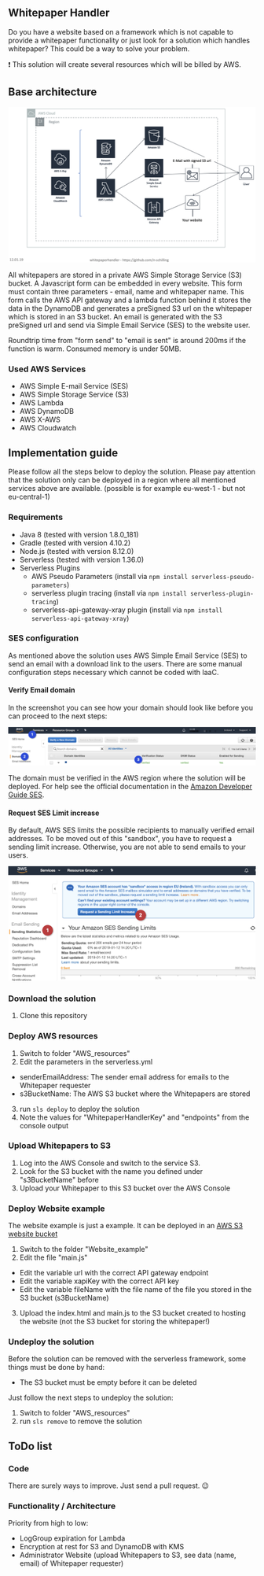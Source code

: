 Whitepaper Handler
----

Do you have a website based on a framework which is not capable to provide a whitepaper functionality or just look for a solution which handles whitepaper? This could be a way to solve your problem.

:exclamation: This solution will create several resources which will be billed by AWS.

## Base architecture

![alt text](/images/whitepaperhandler_architecture.png "Whitepaper Handler architecture")

All whitepapers are stored in a private AWS Simple Storage Service (S3) bucket. A Javascript form can be embedded in every website. This form must contain three parameters - email, name and whitepaper name. This form calls the AWS API gateway and a lambda function behind it stores the data in the DynamoDB and generates a preSigned S3 url on the whitepaper which is stored in an S3 bucket. An email is generated with the S3 preSigned url and send via Simple Email Service (SES) to the website user.

Roundtrip time from "form send" to "email is sent" is around 200ms if the function is warm. Consumed memory is under 50MB.

### Used AWS Services

* AWS Simple E-mail Service (SES)
* AWS Simple Storage Service (S3)
* AWS Lambda
* AWS DynamoDB
* AWS X-AWS
* AWS Cloudwatch

## Implementation guide

Please follow all the steps below to deploy the solution. Please pay attention that the solution only can be deployed in a region where all mentioned services above are available. (possible is for example eu-west-1 - but not eu-central-1)

### Requirements

* Java 8 (tested with version 1.8.0_181)
* Gradle (tested with version 4.10.2)
* Node.js (tested with version 8.12.0)
* Serverless (tested with version 1.36.0)
* Serverless Plugins
  * AWS Pseudo Parameters (install via ```npm install serverless-pseudo-parameters```)
  * serverless plugin tracing (install via ```npm install serverless-plugin-tracing```)
  * serverless-api-gateway-xray plugin (install via ```npm install serverless-api-gateway-xray```)

### SES configuration

As mentioned above the solution uses AWS Simple Email Service (SES) to send an email with a download link to the users. There are some manual configuration steps necessary which cannot be coded with IaaC.

#### Verify Email domain
In the screenshot you can see how your domain should look like before you can proceed to the next steps:

![alt text](/images/SES_domain_verified.png "AWS SES domain verification")

The domain must be verified in the AWS region where the solution will be deployed. For help see the official documentation in the [Amazon Developer Guide SES](https://docs.aws.amazon.com/de_de/ses/latest/DeveloperGuide/verify-domains.html "Amazon Developer Guide SES").

#### Request SES Limit increase

By default, AWS SES limits the possible recipients to manually verified email addresses. To be moved out of this "sandbox", you have to request a sending limit increase. Otherwise, you are not able to send emails to your users.

![alt text](/images/SES_limit_increase.png "AWS SES limit increase")


### Download the solution

1. Clone this repository

### Deploy AWS resources

1. Switch to folder "AWS_resources"
2. Edit the parameters in the serverless.yml
  * senderEmailAddress: The sender email address for emails to the Whitepaper requester
  * s3BucketName: The AWS S3 bucket where the Whitepapers are stored
3. run ```sls deploy``` to deploy the solution
4. Note the values for "WhitepaperHandlerKey" and "endpoints" from the console output

### Upload Whitepapers to S3

1. Log into the AWS Console and switch to the service S3.
2. Look for the S3 bucket with the name you defined under "s3BucketName" before
3. Upload your Whitepaper to this S3 bucket over the AWS Console

### Deploy Website example

The website example is just a example. It can be deployed in an [AWS S3 website bucket](https://docs.aws.amazon.com/AmazonS3/latest/dev/WebsiteHosting.html "AWS S3 website bucket")

1. Switch to the folder "Website_example"
2. Edit the file "main.js"
  * Edit the variable url with the correct API gateway endpoint
  * Edit the variable xapiKey with the correct API key
  * Edit the variable fileName with the file name of the file you stored in the S3 bucket (s3BucketName)
3. Upload the index.html and main.js to the S3 bucket created to hosting the website (not the S3 bucket for storing the whitepaper!)

### Undeploy the solution

Before the solution can be removed with the serverless framework, some things must be done by hand:

* The S3 bucket must be empty before it can be deleted

Just follow the next steps to undeploy the solution:

1. Switch to folder "AWS_resources"
2. run ```sls remove``` to remove the solution

## ToDo list

### Code

There are surely ways to improve. Just send a pull request. :wink:

### Functionality / Architecture

Priority from high to low:

* LogGroup expiration for Lambda
* Encryption at rest for S3 and DynamoDB with KMS
* Administrator Website (upload Whitepapers to S3, see data (name, email) of Whitepaper requester)
